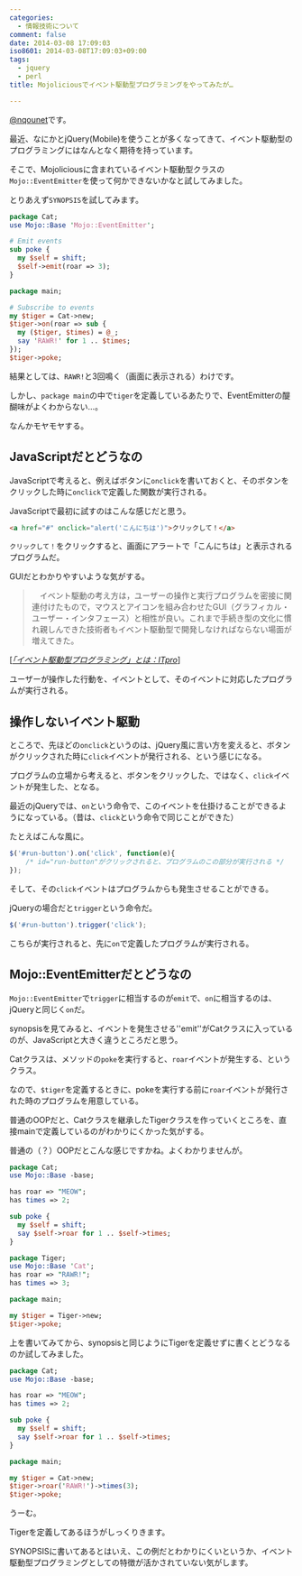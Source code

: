 ```yaml
---
categories:
  - 情報技術について
comment: false
date: 2014-03-08 17:09:03
iso8601: 2014-03-08T17:09:03+09:00
tags:
  - jquery
  - perl
title: Mojoliciousでイベント駆動型プログラミングをやってみたが…

---
```


<p><a href="https://twitter.com/nqounet">@nqounet</a>です。</p>

<p>最近、なにかとjQuery(Mobile)を使うことが多くなってきて、イベント駆動型のプログラミングにはなんとなく期待を持っています。</p>

<p>そこで、Mojoliciousに含まれているイベント駆動型クラスの<code>Mojo::EventEmitter</code>を使って何かできないかなと試してみました。</p>



<p>とりあえず<code>SYNOPSIS</code>を試してみます。</p>

```perl SYNOPSIS
package Cat;
use Mojo::Base 'Mojo::EventEmitter';

# Emit events
sub poke {
  my $self = shift;
  $self->emit(roar => 3);
}

package main;

# Subscribe to events
my $tiger = Cat->new;
$tiger->on(roar => sub {
  my ($tiger, $times) = @_;
  say 'RAWR!' for 1 .. $times;
});
$tiger->poke;
```

<p>結果としては、<code>RAWR!</code>と3回鳴く（画面に表示される）わけです。</p>

<p>しかし、<code>package main</code>の中で<code>tiger</code>を定義しているあたりで、EventEmitterの醍醐味がよくわからない…。</p>

<p>なんかモヤモヤする。</p>

<h2>JavaScriptだとどうなの</h2>

<p>JavaScriptで考えると、例えばボタンに<code>onclick</code>を書いておくと、そのボタンをクリックした時に<code>onclick</code>で定義した関数が実行される。</p>

<p>JavaScriptで最初に試すのはこんな感じだと思う。</p>

```html
<a href="#" onclick="alert('こんにちは')">クリックして！</a>
```

<p><code>クリックして！</code>をクリックすると、画面にアラートで「こんにちは」と表示されるプログラムだ。</p>

<p>GUIだとわかりやすいような気がする。</p>

<blockquote cite="http://itpro.nikkeibp.co.jp/word/page/10000108/" title="「イベント駆動型プログラミング」とは：ITpro" class="blockquote"><p>　イベント駆動の考え方は，ユーザーの操作と実行プログラムを密接に関連付けたもので，マウスとアイコンを組み合わせたGUI（グラフィカル・ユーザー・インタフェース）と相性が良い。これまで手続き型の文化に慣れ親しんできた技術者もイベント駆動型で開発しなければならない場面が増えてきた。 </p></blockquote>

<div class="cite">[<cite><a href="http://itpro.nikkeibp.co.jp/word/page/10000108/">「イベント駆動型プログラミング」とは：ITpro</a></cite>]</div>

<p>ユーザーが操作した行動を、イベントとして、そのイベントに対応したプログラムが実行される。</p>

<h2>操作しないイベント駆動</h2>

<p>ところで、先ほどの<code>onclick</code>というのは、jQuery風に言い方を変えると、ボタンがクリックされた時に<code>click</code>イベントが発行される、という感じになる。</p>

<p>プログラムの立場から考えると、ボタンをクリックした、ではなく、<code>click</code>イベントが発生した、となる。</p>

<p>最近のjQueryでは、<code>on</code>という命令で、このイベントを仕掛けることができるようになっている。（昔は、<code>click</code>という命令で同じことができた）</p>

<p>たとえばこんな風に。</p>

```js
$('#run-button').on('click', function(e){
    /* id="run-button"がクリックされると、プログラムのこの部分が実行される */ 
});
```

<p>そして、その<code>click</code>イベントはプログラムからも発生させることができる。</p>

<p>jQueryの場合だと<code>trigger</code>という命令だ。</p>

```js
$('#run-button').trigger('click');
```

<p>こちらが実行されると、先に<code>on</code>で定義したプログラムが実行される。</p>

<h2>Mojo::EventEmitterだとどうなの</h2>

<p><code>Mojo::EventEmitter</code>で<code>trigger</code>に相当するのが<code>emit</code>で、<code>on</code>に相当するのは、jQueryと同じく<code>on</code>だ。</p>

<p>synopsisを見てみると、イベントを発生させる''emit''がCatクラスに入っているのが、JavaScriptと大きく違うところだと思う。</p>

<p>Catクラスは、メソッドの<code>poke</code>を実行すると、<code>roar</code>イベントが発生する、というクラス。</p>

<p>なので、<code>$tiger</code>を定義するときに、pokeを実行する前に<code>roar</code>イベントが発行された時のプログラムを用意している。</p>

<p>普通のOOPだと、Catクラスを継承したTigerクラスを作っていくところを、直接mainで定義しているのがわかりにくかった気がする。</p>

<p>普通の（？）OOPだとこんな感じですかね。よくわかりませんが。</p>

```perl oop-synopsis
package Cat;
use Mojo::Base -base;

has roar => "MEOW";
has times => 2;

sub poke {
  my $self = shift;
  say $self->roar for 1 .. $self->times;
}

package Tiger;
use Mojo::Base 'Cat';
has roar => "RAWR!";
has times => 3;

package main;

my $tiger = Tiger->new;
$tiger->poke;
```

<p>上を書いてみてから、synopsisと同じようにTigerを定義せずに書くとどうなるのか試してみました。</p>

```perl oop-synopsis-2
package Cat;
use Mojo::Base -base;

has roar => "MEOW";
has times => 2;

sub poke {
  my $self = shift;
  say $self->roar for 1 .. $self->times;
}

package main;

my $tiger = Cat->new;
$tiger->roar('RAWR!')->times(3);
$tiger->poke;
```

<p>うーむ。</p>

<p>Tigerを定義してあるほうがしっくりきます。</p>

<p>SYNOPSISに書いてあるとはいえ、この例だとわかりにくいというか、イベント駆動型プログラミングとしての特徴が活かされていない気がします。</p>
    	